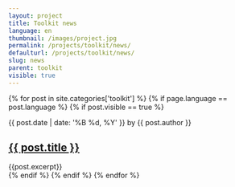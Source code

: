 ```yaml
---
layout: project
title: Toolkit news
language: en
thumbnail: /images/project.jpg
permalink: /projects/toolkit/news/
defaulturl: /projects/toolkit/news/
slug: news
parent: toolkit
visible: true
---
```

{% for post in site.categories['toolkit'] %}
{% if page.language == post.language %}
{% if post.visible == true %}
<div class="{{ post.slug }}">
<p class="date marginb0"><span class="c_f00">{{ post.date | date: '%B %d, %Y' }}</span> by {{ post.author }}</p>
<h2 class="margint0"><a class="" href="{{ site.baseurl }}{{ post.permalink }}{% if page.language != 'en' %}/{{ page.language }}/{% endif %}">{{ post.title }}</a></h2>
<div class="text">{{post.excerpt}}</div>
</div>
{% endif %}
{% endif %}
{% endfor %}


